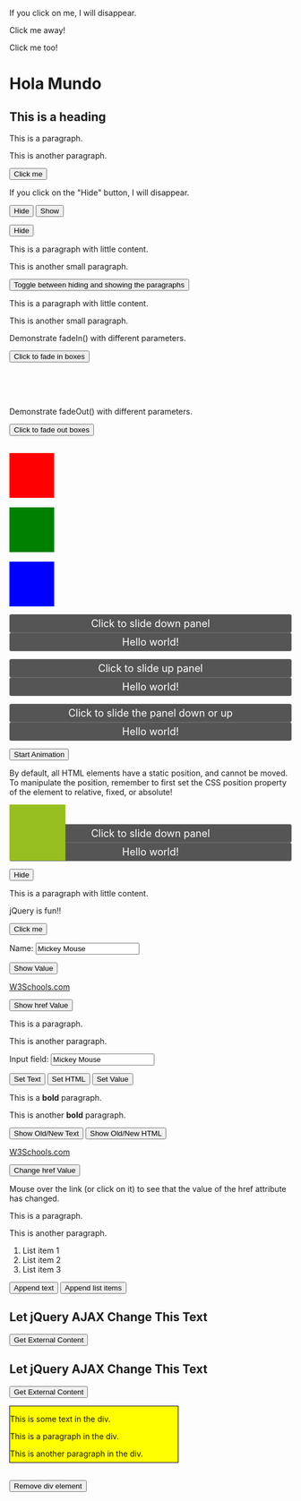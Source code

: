 <!DOCTYPE html>
<html>
<head>
<script src="https://ajax.googleapis.com/ajax/libs/jquery/3.5.1/jquery.min.js"></script>
<script>
$(document).ready(function(){
  $("p").click(function(){
    $(this).hide();
  });
});
</script>
</head>
<body>

<p>If you click on me, I will disappear.</p>
<p>Click me away!</p>
<p>Click me too!</p>
<h1>Hola Mundo </h1>

</body>
</html>





<!DOCTYPE html>
<html>
<head>
<script src="https://ajax.googleapis.com/ajax/libs/jquery/3.5.1/jquery.min.js"></script>
<script>
$(document).ready(function(){
  $("button").click(function(){
    $("p").hide();
      alert("Bye! You now leave p1!");
  });
});
</script>
</head>
<body>

<h2>This is a heading</h2>

<p>This is a paragraph.</p>
<p>This is another paragraph.</p>

<button>Click me</button>

</body>
</html>





<!DOCTYPE html>
<html>
<head>
<script src="https://ajax.googleapis.com/ajax/libs/jquery/3.5.1/jquery.min.js"></script>
<script>
$(document).ready(function(){
  $("#hide").click(function(){
    $("p").hide();
  });
  $("#show").click(function(){
    $("p").show();
  });
});
</script>
</head>
<body>

<p>If you click on the "Hide" button, I will disappear.</p>

<button id="hide">Hide</button>
<button id="show">Show</button>

</body>
</html>



<!DOCTYPE html>
<html>
<head>
<script src="https://ajax.googleapis.com/ajax/libs/jquery/3.5.1/jquery.min.js"></script>
<script>
$(document).ready(function(){
  $("button").click(function(){
    $("p").hide(3000);
  });
});
</script>
</head>
<body>

<button>Hide</button>

<p>This is a paragraph with little content.</p>
<p>This is another small paragraph.</p>

</body>
</html>



<!DOCTYPE html>
<html>
<head>
<script src="https://ajax.googleapis.com/ajax/libs/jquery/3.5.1/jquery.min.js"></script>
<script>
$(document).ready(function(){
  $("button").click(function(){
    $("p").toggle();
  });
});
</script>
</head>
<body>

<button>Toggle between hiding and showing the paragraphs</button>

<p>This is a paragraph with little content.</p>
<p>This is another small paragraph.</p>

</body>
</html>






<!DOCTYPE html>
<html>
<head>
<script src="https://ajax.googleapis.com/ajax/libs/jquery/3.5.1/jquery.min.js"></script>
<script>
$(document).ready(function(){
  $("button").click(function(){
    $("#div1").fadeIn();
    $("#div2").fadeIn("slow");
    $("#div3").fadeIn(1000);
  });
});
</script>
</head>
<body>

<p>Demonstrate fadeIn() with different parameters.</p>

<button>Click to fade in boxes</button><br><br>

<div id="div1" style="width:80px;height:80px;display:none;background-color:red;"></div><br>
<div id="div2" style="width:80px;height:80px;display:none;background-color:green;"></div><br>
<div id="div3" style="width:80px;height:80px;display:none;background-color:blue;"></div>

</body>
</html>




<!DOCTYPE html>
<html>
<head>
<script src="https://ajax.googleapis.com/ajax/libs/jquery/3.5.1/jquery.min.js"></script>
<script>
$(document).ready(function(){
  $("button").click(function(){
    $("#div1").fadeOut();
    $("#div2").fadeOut("slow");
    $("#div3").fadeOut(3000);
  });
});
</script>
</head>
<body>

<p>Demonstrate fadeOut() with different parameters.</p>

<button>Click to fade out boxes</button><br><br>

<div id="div1" style="width:80px;height:80px;background-color:red;"></div><br>
<div id="div2" style="width:80px;height:80px;background-color:green;"></div><br>
<div id="div3" style="width:80px;height:80px;background-color:blue;"></div>

</body>
</html>


<!DOCTYPE html>
<html>
<head>
<script src="https://ajax.googleapis.com/ajax/libs/jquery/3.5.1/jquery.min.js"></script>
<script> 
$(document).ready(function(){
  $("#flip").click(function(){
    $("#panel").slideDown("slow");
  });
});
</script>
<style> 
#panel, #flip {
  padding: 5px;
  text-align: center;
  background-color: #e5eecc;
  border: solid 1px #c3c3c3;
}

#panel {
  padding: 50px;
  display: none;
}
</style>
</head>
<body>
 
<div id="flip">Click to slide down panel</div>
<div id="panel">Hello world!</div>

</body>
</html>





<!DOCTYPE html>
<html>
<head>
<script src="https://ajax.googleapis.com/ajax/libs/jquery/3.5.1/jquery.min.js"></script>
<script> 
$(document).ready(function(){
  $("#flip").click(function(){
    $("#panel").slideUp("slow");
  });
});
</script>
<style> 
#panel, #flip {
  padding: 5px;
  text-align: center;
  background-color: #e5eecc;
  border: solid 1px #c3c3c3;
}

#panel {
  padding: 50px;
}
</style>
</head>
<body>
 
<div id="flip">Click to slide up panel</div>
<div id="panel">Hello world!</div>

</body>
</html>




<!DOCTYPE html>
<html>
<head>
<script src="https://ajax.googleapis.com/ajax/libs/jquery/3.5.1/jquery.min.js"></script>
<script> 
$(document).ready(function(){
  $("#flip").click(function(){
    $("#panel").slideToggle("slow");
  });
});
</script>
<style> 
#panel, #flip {
  padding: 5px;
  text-align: center;
  background-color: #e5eecc;
  border: solid 1px #c3c3c3;
}

#panel {
  padding: 50px;
  display: none;
}
</style>
</head>
<body>
 
<div id="flip">Click to slide the panel down or up</div>
<div id="panel">Hello world!</div>

</body>
</html>



<!DOCTYPE html>
<html>
<head>
<script src="https://ajax.googleapis.com/ajax/libs/jquery/3.5.1/jquery.min.js"></script>
<script> 
$(document).ready(function(){
  $("button").click(function(){
    $("div").animate({left: '150px'});
  });
});
</script> 
</head>
<body>

<button>Start Animation</button>

<p>By default, all HTML elements have a static position, and cannot be moved. To manipulate the position, remember to first set the CSS position property of the element to relative, fixed, or absolute!</p>

<div style="background:#98bf21;height:100px;width:100px;position:absolute;"></div>

</body>
</html>



<!DOCTYPE html>
<html>
<head>
<script src="https://ajax.googleapis.com/ajax/libs/jquery/3.5.1/jquery.min.js"></script>
<script> 
$(document).ready(function(){
  $("#flip").click(function(){
    $("#panel").slideDown(5000);
  });
  $("#stop").click(function(){
    $("#panel").stop();
  });
});
</script>
<style> 
#panel, #flip {
  padding: 5px;
  font-size: 18px;
  text-align: center;
  background-color: #555;
  color: white;
  border: solid 1px #666;
  border-radius: 3px;
}

#panel {
  padding: 50px;
  display: none;
}
</style>
</head>
<body>
 
<button id="stop">Stop sliding</button>

<div id="flip">Click to slide down panel</div>
<div id="panel">Hello world!</div>

</body>
</html>




<!DOCTYPE html>
<html>
<head>
<script src="https://ajax.googleapis.com/ajax/libs/jquery/3.5.1/jquery.min.js"></script>
<script>
$(document).ready(function(){
  $("button").click(function(){
    $("p").hide(1000);
    alert("The paragraph is now hidden");
  });
});
</script>
</head>
<body>

<button>Hide</button>

<p>This is a paragraph with little content.</p>

</body>
</html>





<!DOCTYPE html>
<html>
<head>
<script src="https://ajax.googleapis.com/ajax/libs/jquery/3.5.1/jquery.min.js"></script>
<script>
$(document).ready(function(){
  $("button").click(function(){
    $("#p1").css("color", "red").slideUp(2000).slideDown(2000);
  });
});
</script>
</head>
<body>

<p id="p1">jQuery is fun!!</p>

<button>Click me</button>

</body>
</html>







<!DOCTYPE html>
<html>
<head>
<script src="https://ajax.googleapis.com/ajax/libs/jquery/3.5.1/jquery.min.js"></script>
<script>
$(document).ready(function(){
  $("button").click(function(){
    alert("Value: " + $("#test").val());
  });
});
</script>
</head>
<body>

<p>Name: <input type="text" id="test" value="Mickey Mouse"></p>

<button>Show Value</button>

</body>
</html>









<!DOCTYPE html>
<html>
<head>
<script src="https://ajax.googleapis.com/ajax/libs/jquery/3.5.1/jquery.min.js"></script>
<script>
$(document).ready(function(){
  $("button").click(function(){
    alert($("#w3s").attr("href"));
  });
});
</script>
</head>
<body>

<p><a href="https://www.w3schools.com" id="w3s">W3Schools.com</a></p>

<button>Show href Value</button>

</body>
</html>






<!DOCTYPE html>
<html>
<head>
<script src="https://ajax.googleapis.com/ajax/libs/jquery/3.5.1/jquery.min.js"></script>
<script>
$(document).ready(function(){
  $("#btn1").click(function(){
    $("#test1").text("Hello world!");
  });
  $("#btn2").click(function(){
    $("#test2").html("<b>Hello world!</b>");
  });
  $("#btn3").click(function(){
    $("#test3").val("Dolly Duck");
  });
});
</script>
</head>
<body>

<p id="test1">This is a paragraph.</p>
<p id="test2">This is another paragraph.</p>

<p>Input field: <input type="text" id="test3" value="Mickey Mouse"></p>

<button id="btn1">Set Text</button>
<button id="btn2">Set HTML</button>
<button id="btn3">Set Value</button>

</body>
</html>





<!DOCTYPE html>
<html>
<head>
<script src="https://ajax.googleapis.com/ajax/libs/jquery/3.5.1/jquery.min.js"></script>
<script>
$(document).ready(function(){
  $("#btn1").click(function(){
    $("#test1").text(function(i, origText){
      return "Old text: " + origText + " New text: Hello world! (index: " + i + ")"; 
    });
  });

  $("#btn2").click(function(){
    $("#test2").html(function(i, origText){
      return "Old html: " + origText + " New html: Hello <b>world!</b> (index: " + i + ")"; 
    });
  });
});
</script>
</head>
<body>

<p id="test1">This is a <b>bold</b> paragraph.</p>
<p id="test2">This is another <b>bold</b> paragraph.</p>

<button id="btn1">Show Old/New Text</button>
<button id="btn2">Show Old/New HTML</button>

</body>
</html>













<!DOCTYPE html>
<html>
<head>
<script src="https://ajax.googleapis.com/ajax/libs/jquery/3.5.1/jquery.min.js"></script>
<script>
$(document).ready(function(){
  $("button").click(function(){
    $("#w3s").attr("href", "https://www.w3schools.com/css/");
  });
});
</script>
</head>
<body>

<p><a href="https://www.w3schools.com" id="w3s">W3Schools.com</a></p>

<button>Change href Value</button>

<p>Mouse over the link (or click on it) to see that the value of the href attribute has changed.</p>

</body>
</html>



















<!DOCTYPE html>
<html>
<head>
<script src="https://ajax.googleapis.com/ajax/libs/jquery/3.5.1/jquery.min.js"></script>
<script>
$(document).ready(function(){
  $("#btn1").click(function(){
    $("p").append(" <b>Appended text</b>.");
  });

  $("#btn2").click(function(){
    $("ol").append("<li>Appended item</li>");
  });
});
</script>
</head>
<body>

<p>This is a paragraph.</p>
<p>This is another paragraph.</p>

<ol>
  <li>List item 1</li>
  <li>List item 2</li>
  <li>List item 3</li>
</ol>

<button id="btn1">Append text</button>
<button id="btn2">Append list items</button>

</body>
</html>


<!DOCTYPE html>
<html>
<head>
<script src="https://ajax.googleapis.com/ajax/libs/jquery/3.5.1/jquery.min.js"></script>
<script>
$(document).ready(function(){
  $("button").click(function(){
    $("#div1").load("demo_test.txt");
  });
});
</script>
</head>
<body>

<div id="div1"><h2>Let jQuery AJAX Change This Text</h2></div>

<button>Get External Content</button>

</body>
</html>






<!DOCTYPE html>
<html>
<head>
<script src="https://ajax.googleapis.com/ajax/libs/jquery/3.5.1/jquery.min.js"></script>
<script>
$(document).ready(function(){
  $("button").click(function(){
    $("#div1").load("demo_test.txt", function(responseTxt, statusTxt, xhr){
      if(statusTxt == "success")
        alert("External content loaded successfully!");
      if(statusTxt == "error")
        alert("Error: " + xhr.status + ": " + xhr.statusText);
    });
  });
});
</script>
</head>
<body>

<div id="div1"><h2>Let jQuery AJAX Change This Text</h2></div>

<button>Get External Content</button>

</body>
</html>



<!DOCTYPE html>
<html>
<head>
<script src="https://ajax.googleapis.com/ajax/libs/jquery/3.5.1/jquery.min.js"></script>
<script>
$(document).ready(function(){
  $("button").click(function(){
    $("#div1").remove();
  });
});
</script>
</head>
<body>

<div id="div1" style="height:100px;width:300px;border:1px solid black;background-color:yellow;">

This is some text in the div.
<p>This is a paragraph in the div.</p>
<p>This is another paragraph in the div.</p>

</div>
<br>

<button>Remove div element</button>

</body>
</html>
